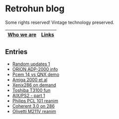 # Retrohun blog

Some rights reserved! Vintage technology preserved.

[Who we are](whoweare) | [Links](links)
--- | ---

## Entries

- [Random updates 1](dt/randomupdates1)
- [ORION ADP-2000 info](dt/orionadp2000info)
- [Pcem 14 vs QNX demo](dt/pcem14vsqnxdemo)
- [Amiga 2000 et al](dt/amiga2000etal)
- [Xenix286 on demand](dt/xenix286ondemand)
- [Toshiba T3100 fun](dt/toshibat3100fun)
- [AIX/PS2 - part 1](dt/aixps2part1)
- [Philips PCL 101 reanim](dt/philipspcl101reanim)
- [Coherent 3.0 on 286](dt/coherent30on286)
- [Olivetti M211V reanim](dt/olivettim211vreanim)
